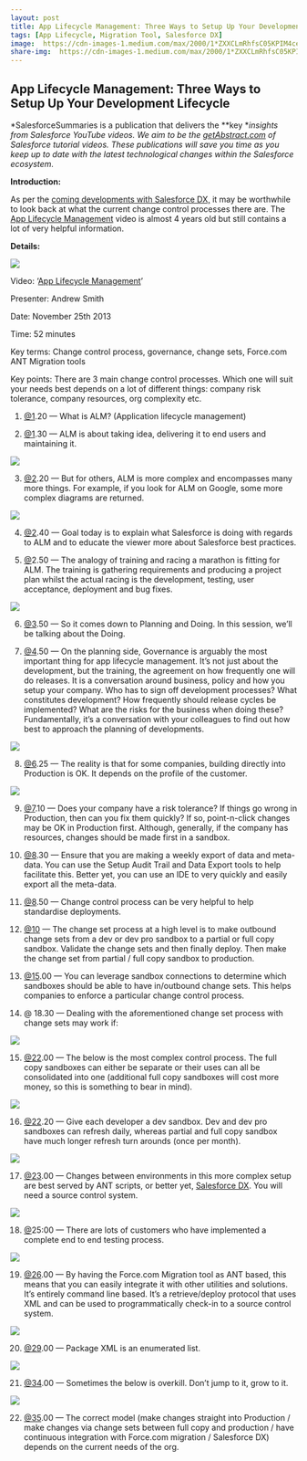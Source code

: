 ```yaml
---
layout: post
title: App Lifecycle Management: Three Ways to Setup Up Your Development Lifecycle
tags: [App Lifecycle, Migration Tool, Salesforce DX]
image:  https://cdn-images-1.medium.com/max/2000/1*ZXXCLmRhfsC05KPIM4ceyA.png
share-img:  https://cdn-images-1.medium.com/max/2000/1*ZXXCLmRhfsC05KPIM4ceyA.png
---
```




## App Lifecycle Management: Three Ways to Setup Up Your Development Lifecycle

*SalesforceSummaries is a publication that delivers the **key **insights from Salesforce YouTube videos. We aim to be the [getAbstract.com](https://www.getabstract.com/en/) of Salesforce tutorial videos. These publications will save you time as you keep up to date with the latest technological changes within the Salesforce ecosystem.*

**Introduction:**

As per the [coming developments with Salesforce DX,](https://medium.com/salesforcesummaries/salesforce-platform-winter-18-release-readiness-summary-9910115b4b03) it may be worthwhile to look back at what the current change control processes there are. The [App Lifecycle Management](https://www.youtube.com/watch?v=7DCWN1YhE7g) video is almost 4 years old but still contains a lot of very helpful information.

**Details:**

![](https://cdn-images-1.medium.com/max/2000/1*ZXXCLmRhfsC05KPIM4ceyA.png)

Video: ‘[App Lifecycle Management](https://www.youtube.com/watch?v=7DCWN1YhE7g)’

Presenter: Andrew Smith

Date: November 25th 2013

Time: 52 minutes

Key terms: Change control process, governance, change sets, Force.com ANT Migration tools

Key points: There are 3 main change control processes. Which one will suit your needs best depends on a lot of different things: company risk tolerance, company resources, org complexity etc.

 1. [@1](http://twitter.com/1).20 — What is ALM? (Application lifecycle management)

 2. [@1](http://twitter.com/1).30 — ALM is about taking idea, delivering it to end users and maintaining it.

![](https://cdn-images-1.medium.com/max/2000/1*Wns-GOdVPQS2drx44FtxFQ.png)

3. [@2](http://twitter.com/2).20 — But for others, ALM is more complex and encompasses many more things. For example, if you look for ALM on Google, some more complex diagrams are returned.

![](https://cdn-images-1.medium.com/max/2000/1*3rZU_3gMOYDhfw86-CZjcw.png)

4. [@2](http://twitter.com/2).40 — Goal today is to explain what Salesforce is doing with regards to ALM and to educate the viewer more about Salesforce best practices.

5. [@](http://twitter.com/2)2.50 — The analogy of training and racing a marathon is fitting for ALM. The training is gathering requirements and producing a project plan whilst the actual racing is the development, testing, user acceptance, deployment and bug fixes.

![](https://cdn-images-1.medium.com/max/2000/1*u01r0sQn3EMH0Q6dgsQ49g.png)

6. [@3](http://twitter.com/3).50 — So it comes down to Planning and Doing. In this session, we’ll be talking about the Doing.

7. [@4](http://twitter.com/4).50 — On the planning side, Governance is arguably the most important thing for app lifecycle management. It’s not just about the development, but the training, the agreement on how frequently one will do releases. It is a conversation around business, policy and how you setup your company. Who has to sign off development processes? What constitutes development? How frequently should release cycles be implemented? What are the risks for the business when doing these? Fundamentally, it’s a conversation with your colleagues to find out how best to approach the planning of developments.

![](https://cdn-images-1.medium.com/max/2000/1*02QSzRADdz5Hw7_TdYJelg.png)

8. [@6](http://twitter.com/6).25 — The reality is that for some companies, building directly into Production is OK. It depends on the profile of the customer.

![](https://cdn-images-1.medium.com/max/2000/1*eC8Mlewc6q51XNUnWBU_jw.png)

9. [@7](http://twitter.com/7).10 — Does your company have a risk tolerance? If things go wrong in Production, then can you fix them quickly? If so, point-n-click changes may be OK in Production first. Although, generally, if the company has resources, changes should be made first in a sandbox.

10. [@8](http://twitter.com/8).30 — Ensure that you are making a weekly export of data and meta-data. You can use the Setup Audit Trail and Data Export tools to help facilitate this. Better yet, you can use an IDE to very quickly and easily export all the meta-data.

11. [@8](http://twitter.com/8).50 — Change control process can be very helpful to help standardise deployments.

12. [@10](http://twitter.com/10) — The change set process at a high level is to make outbound change sets from a dev or dev pro sandbox to a partial or full copy sandbox. Validate the change sets and then finally deploy. Then make the change set from partial / full copy sandbox to production.

13. [@15](http://twitter.com/15).00 — You can leverage sandbox connections to determine which sandboxes should be able to have in/outbound change sets. This helps companies to enforce a particular change control process.

14. @ 18.30 — Dealing with the aforementioned change set process with change sets may work if:

![](https://cdn-images-1.medium.com/max/2000/1*bppq1wNNuzjgESQAUGOoXQ.png)

15. [@22](http://twitter.com/22).00 — The below is the most complex control process. The full copy sandboxes can either be separate or their uses can all be consolidated into one (additional full copy sandboxes will cost more money, so this is something to bear in mind).

![](https://cdn-images-1.medium.com/max/2000/1*CFNJK-uOrvtYwmDPEbc20A.png)

16. [@22](http://twitter.com/22).20 — Give each developer a dev sandbox. Dev and dev pro sandboxes can refresh daily, whereas partial and full copy sandbox have much longer refresh turn arounds (once per month).

![](https://cdn-images-1.medium.com/max/2000/1*HZLUrT0x0EW8xUJcLxi6zw.png)

17. [@23](http://twitter.com/23).00 — Changes between environments in this more complex setup are best served by ANT scripts, or better yet, [Salesforce DX](https://gearset.com/blog/salesforce-dx). You will need a source control system.

![](https://cdn-images-1.medium.com/max/2000/1*LcwLChgHtODPQcJXVmzgUA.png)

18. [@](http://twitter.com/25)25:00 — There are lots of customers who have implemented a complete end to end testing process.

![](https://cdn-images-1.medium.com/max/2000/1*fw_m2cnBAg3a1371y2zgsA.png)

19. [@26](http://twitter.com/26).00 — By having the Force.com Migration tool as ANT based, this means that you can easily integrate it with other utilities and solutions. It’s entirely command line based. It’s a retrieve/deploy protocol that uses XML and can be used to programmatically check-in to a source control system.

![](https://cdn-images-1.medium.com/max/2000/1*iyJnSbhVWGe5AP3fA1HxVg.png)

20. [@29](http://twitter.com/29).00 — Package XML is an enumerated list.

![](https://cdn-images-1.medium.com/max/2000/1*Yp8n3qSDeOfK_eI6jI3XVg.png)

21. [@34](http://twitter.com/34).00 — Sometimes the below is overkill. Don’t jump to it, grow to it.

![](https://cdn-images-1.medium.com/max/2000/1*MHwgdABosJAJfZsZyQvUGw.png)

22. [@35](http://twitter.com/35).00 — The correct model (make changes straight into Production / make changes via change sets between full copy and production / have continuous integration with Force.com migration / Salesforce DX) depends on the current needs of the org.
